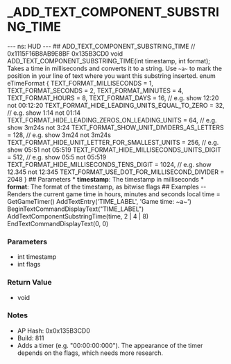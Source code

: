 # _ADD_TEXT_COMPONENT_SUBSTRING_TIME

--- ns: HUD --- ## ADD_TEXT_COMPONENT_SUBSTRING_TIME  // 0x1115F16B8AB9E8BF 0x135B3CD0 void ADD_TEXT_COMPONENT_SUBSTRING_TIME(int timestamp, int format);  Takes a time in milliseconds and converts it to a string. Use `~a~` to mark the position in your line of text where you want this substring inserted.  enum eTimeFormat { TEXT_FORMAT_MILLISECONDS = 1, TEXT_FORMAT_SECONDS = 2, TEXT_FORMAT_MINUTES = 4, TEXT_FORMAT_HOURS = 8, TEXT_FORMAT_DAYS = 16, // e.g. show 12:20 not 00:12:20 TEXT_FORMAT_HIDE_LEADING_UNITS_EQUAL_TO_ZERO = 32, // e.g. show 1:14 not 01:14 TEXT_FORMAT_HIDE_LEADING_ZEROS_ON_LEADING_UNITS = 64, // e.g. show 3m24s not 3:24 TEXT_FORMAT_SHOW_UNIT_DIVIDERS_AS_LETTERS = 128, // e.g. show 3m24 not 3m24s TEXT_FORMAT_HIDE_UNIT_LETTER_FOR_SMALLEST_UNITS = 256, // e.g. show 05:51 not 05:519 TEXT_FORMAT_HIDE_MILLISECONDS_UNITS_DIGIT = 512, // e.g. show 05:5 not 05:519 TEXT_FORMAT_HIDE_MILLISECONDS_TENS_DIGIT = 1024, // e.g. show 12.345 not 12:345 TEXT_FORMAT_USE_DOT_FOR_MILLISECOND_DIVIDER = 2048 }  ## Parameters * **timestamp**: The timestamp in milliseconds * **format**: The format of the timestamp, as bitwise flags  ## Examples  -- Renders the current game time in hours, minutes and seconds local time = GetGameTimer() AddTextEntry('TIME_LABEL', 'Game time: ~a~') BeginTextCommandDisplayText("TIME_LABEL") AddTextComponentSubstringTime(time, 2 | 4 | 8) EndTextCommandDisplayText(0, 0)

### Parameters
* int timestamp
* int flags

### Return Value
* void

### Notes
* AP Hash: 0x0x135B3CD0
* Build: 811
* Adds a timer (e.g. "00:00:00:000"). The appearance of the timer depends on the flags, which needs more research.

